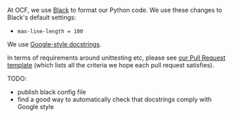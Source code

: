 At OCF, we use [Black](https://black.readthedocs.io/en/stable/) to format our Python code.  We use these changes to Black's default settings:
- `max-line-length = 100`

We use [Google-style docstrings](https://google.github.io/styleguide/pyguide.html#s3.8-comments-and-docstrings).

In terms of requirements around unittesting etc, please see [our Pull Request template](https://github.com/openclimatefix/nowcasting_dataset/blob/main/.github/PULL_REQUEST_TEMPLATE.md) (which lists all the criteria we hope each pull request satisfies).

TODO:
- publish black config file
- find a good way to automatically check that docstrings comply with Google style
